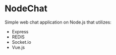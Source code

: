 # NodeChat
Simple web chat application on Node.js that utilizes:
-  Express
-  REDIS
-  Socket.io
-  Vue.js